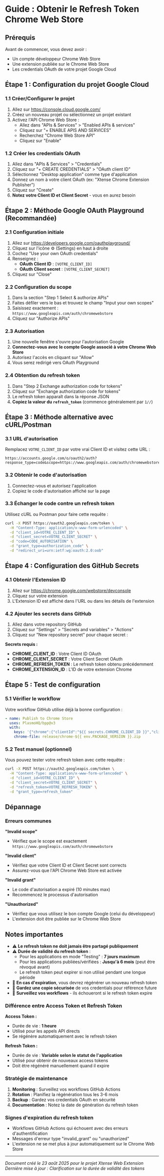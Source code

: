 # Guide : Obtenir le Refresh Token Chrome Web Store

## Prérequis

Avant de commencer, vous devez avoir :
- Un compte développeur Chrome Web Store
- Une extension publiée sur le Chrome Web Store
- Les credentials OAuth de votre projet Google Cloud

## Étape 1 : Configuration du projet Google Cloud

### 1.1 Créer/Configurer le projet
1. Allez sur https://console.cloud.google.com/
2. Créez un nouveau projet ou sélectionnez un projet existant
3. Activez l'API Chrome Web Store :
   - Allez dans "APIs & Services" > "Enabled APIs & services"
   - Cliquez sur "+ ENABLE APIS AND SERVICES"
   - Recherchez "Chrome Web Store API"
   - Cliquez sur "Enable"

### 1.2 Créer les credentials OAuth
1. Allez dans "APIs & Services" > "Credentials"
2. Cliquez sur "+ CREATE CREDENTIALS" > "OAuth client ID"
3. Sélectionnez "Desktop application" comme type d'application
4. Donnez un nom à votre client OAuth (ex: "Xtense Chrome Extension Publisher")
5. Cliquez sur "Create"
6. **Notez votre Client ID et Client Secret** - vous en aurez besoin

## Étape 2 : Méthode Google OAuth Playground (Recommandée)

### 2.1 Configuration initiale
1. Allez sur https://developers.google.com/oauthplayground/
2. Cliquez sur l'icône ⚙️ (Settings) en haut à droite
3. Cochez "Use your own OAuth credentials"
4. Renseignez :
   - **OAuth Client ID** : `[VOTRE_CLIENT_ID]`
   - **OAuth Client secret** : `[VOTRE_CLIENT_SECRET]`
5. Cliquez sur "Close"

### 2.2 Configuration du scope
1. Dans la section "Step 1 Select & authorize APIs"
2. Faites défiler vers le bas et trouvez le champ "Input your own scopes"
3. Saisissez exactement : `https://www.googleapis.com/auth/chromewebstore`
4. Cliquez sur "Authorize APIs"

### 2.3 Autorisation
1. Une nouvelle fenêtre s'ouvre pour l'autorisation Google
2. **Connectez-vous avec le compte Google associé à votre Chrome Web Store**
3. Autorisez l'accès en cliquant sur "Allow"
4. Vous serez redirigé vers OAuth Playground

### 2.4 Obtention du refresh token
1. Dans "Step 2 Exchange authorization code for tokens"
2. Cliquez sur "Exchange authorization code for tokens"
3. Le refresh token apparaît dans la réponse JSON
4. **Copiez la valeur du `refresh_token`** (commence généralement par `1//`)

## Étape 3 : Méthode alternative avec cURL/Postman

### 3.1 URL d'autorisation
Remplacez `VOTRE_CLIENT_ID` par votre vrai Client ID et visitez cette URL :

```
https://accounts.google.com/o/oauth2/auth?response_type=code&scope=https://www.googleapis.com/auth/chromewebstore&client_id=VOTRE_CLIENT_ID&redirect_uri=urn:ietf:wg:oauth:2.0:oob&access_type=offline&prompt=consent
```

### 3.2 Obtenir le code d'autorisation
1. Connectez-vous et autorisez l'application
2. Copiez le code d'autorisation affiché sur la page

### 3.3 Échanger le code contre un refresh token
Utilisez cURL ou Postman pour faire cette requête :

```bash
curl -X POST https://oauth2.googleapis.com/token \
  -H "Content-Type: application/x-www-form-urlencoded" \
  -d "client_id=VOTRE_CLIENT_ID" \
  -d "client_secret=VOTRE_CLIENT_SECRET" \
  -d "code=CODE_AUTORISATION" \
  -d "grant_type=authorization_code" \
  -d "redirect_uri=urn:ietf:wg:oauth:2.0:oob"
```

## Étape 4 : Configuration des GitHub Secrets

### 4.1 Obtenir l'Extension ID
1. Allez sur https://chrome.google.com/webstore/devconsole
2. Cliquez sur votre extension
3. L'Extension ID est affiché dans l'URL ou dans les détails de l'extension

### 4.2 Ajouter les secrets dans GitHub
1. Allez dans votre repository GitHub
2. Cliquez sur "Settings" > "Secrets and variables" > "Actions"
3. Cliquez sur "New repository secret" pour chaque secret :

**Secrets requis :**
- **CHROME_CLIENT_ID** : Votre Client ID OAuth
- **CHROME_CLIENT_SECRET** : Votre Client Secret OAuth
- **CHROME_REFRESH_TOKEN** : Le refresh token obtenu précédemment
- **CHROME_EXTENSION_ID** : L'ID de votre extension Chrome

## Étape 5 : Test de configuration

### 5.1 Vérifier le workflow
Votre workflow GitHub utilise déjà la bonne configuration :

```yaml
- name: Publish to Chrome Store
  uses: PlasmoHQ/bpp@v3
  with:
    keys: '{"chrome":{"clientId":"${{ secrets.CHROME_CLIENT_ID }}","clientSecret":"${{ secrets.CHROME_CLIENT_SECRET }}","refreshToken":"${{ secrets.CHROME_REFRESH_TOKEN }}","extId":"${{ secrets.CHROME_EXTENSION_ID }}"}}'
    chrome-file: release/chrome-${{ env.PACKAGE_VERSION }}.zip
```

### 5.2 Test manuel (optionnel)
Vous pouvez tester votre refresh token avec cette requête :

```bash
curl -X POST https://oauth2.googleapis.com/token \
  -H "Content-Type: application/x-www-form-urlencoded" \
  -d "client_id=VOTRE_CLIENT_ID" \
  -d "client_secret=VOTRE_CLIENT_SECRET" \
  -d "refresh_token=VOTRE_REFRESH_TOKEN" \
  -d "grant_type=refresh_token"
```

## Dépannage

### Erreurs communes

**"Invalid scope"**
- Vérifiez que le scope est exactement `https://www.googleapis.com/auth/chromewebstore`

**"Invalid client"**
- Vérifiez que votre Client ID et Client Secret sont corrects
- Assurez-vous que l'API Chrome Web Store est activée

**"Invalid grant"**
- Le code d'autorisation a expiré (10 minutes max)
- Recommencez le processus d'autorisation

**"Unauthorized"**
- Vérifiez que vous utilisez le bon compte Google (celui du développeur)
- L'extension doit être publiée sur le Chrome Web Store

## Notes importantes

- ⚠️ **Le refresh token ne doit jamais être partagé publiquement**
- ⚠️ **Durée de validité du refresh token** : 
  - Pour les applications en mode "Testing" : **7 jours maximum**
  - Pour les applications publiées/vérifiées : **Jusqu'à 6 mois** (peut être révoqué avant)
  - Le refresh token peut expirer si non utilisé pendant une longue période
- 🔄 **En cas d'expiration**, vous devrez régénérer un nouveau refresh token
- 📝 **Gardez une copie sécurisée** de vos credentials pour référence future
- 🔔 **Surveillez vos workflows** - ils échoueront si le refresh token expire

### Différence entre Access Token et Refresh Token

**Access Token :**
- Durée de vie : **1 heure**
- Utilisé pour les appels API directs
- Se régénère automatiquement avec le refresh token

**Refresh Token :**
- Durée de vie : **Variable selon le statut de l'application**
- Utilisé pour obtenir de nouveaux access tokens
- Doit être régénéré manuellement quand il expire

### Stratégie de maintenance

1. **Monitoring** : Surveillez vos workflows GitHub Actions
2. **Rotation** : Planifiez la régénération tous les 3-6 mois
3. **Backup** : Gardez vos credentials OAuth en sécurité
4. **Documentation** : Notez la date de génération du refresh token

### Signes d'expiration du refresh token

- Workflows GitHub Actions qui échouent avec des erreurs d'authentification
- Messages d'erreur type "invalid_grant" ou "unauthorized"
- L'extension ne se met plus à jour automatiquement sur le Chrome Web Store

---

*Document créé le 23 août 2025 pour le projet Xtense Web Extension*
*Dernière mise à jour : Clarification sur la durée de validité des tokens*

